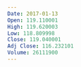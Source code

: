 ```yaml
---
Date: 2017-01-13
Open: 119.110001
High: 119.620003
Low: 118.809998
Close: 119.040001
Adj Close: 116.232101
Volume: 26111900
---
```

